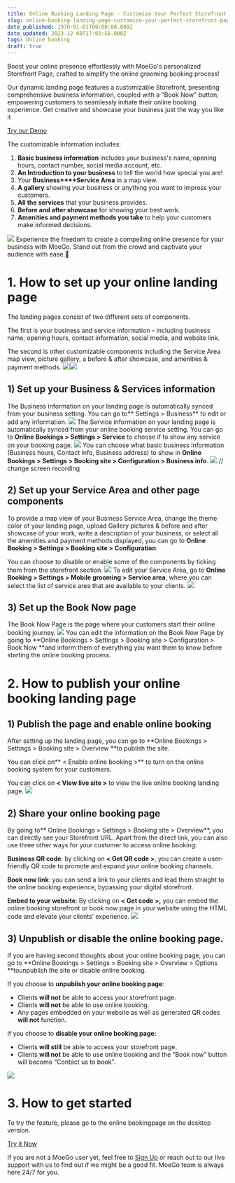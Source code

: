 ```yaml
---
title: Online Booking Landing Page - Customize Your Perfect Storefront Page with Ease (Draft)
slug: online-booking-landing-page-customize-your-perfect-storefront-page-with-ease-draft
date_published: 1970-01-01T00:00:00.000Z
date_updated: 2023-12-08T17:03:56.000Z
tags: Online booking
draft: true
---
```


Boost your online presence effortlessly with MoeGo's personalized Storefront Page, crafted to simplify the online grooming booking process! 

Our dynamic landing page features a customizable Storefront, presenting comprehensive business information, coupled with a "Book Now" button, empowering customers to seamlessly initiate their online booking experience. Get creative and showcase your business just the way you like it

[Try our Demo](https://booking.moego.pet/ol/landing?name=CrazyCutePetSpa)

The customizable information includes:

1. **Basic business information** includes your business's name, opening hours, contact number, social media account, etc.
2. **An Introduction to your business** to tell the world how special you are!
3. Your **Business****Service Area** in a map view.
4. **A gallery** showing your business or anything you want to impress your customers.
5. **All the services** that your business provides.
6. **Before and after showcase** for showing your best work.
7. **Amenities and payment methods you take** to help your customers make informed decisions.

![](__GHOST_URL__/content/images/2023/12/CleanShot-2023-12-08-at-11.31.51.gif)
Experience the freedom to create a compelling online presence for your business with MoeGo. Stand out from the crowd and captivate your audience with ease.🎉

# 1. How to set up your online landing page

The landing pages consist of two different sets of components.

The first is your business and service information – including business name, opening hours, contact information, social media, and website link.

The second is other customizable components including the Service Area map view, picture gallery, a before & after showcase, and amenities & payment methods.
![](__GHOST_URL__/content/images/2023/12/Online-Booking-Landing-Page.png)![](__GHOST_URL__/content/images/2023/12/Online-Booking-Landing-Page-2.png)
## 1) Set up your Business & Services information

The Business information on your landing page is automatically synced from your business setting. You can go to** Settings > Business** to edit or add any information.
![](__GHOST_URL__/content/images/2023/07/CleanShot-2023-07-19-at-22.29.15-20230719-143041.gif)
The Service information on your landing page is automatically synced from your online booking service setting. You can go to **Online Bookings > Settings > Service** to choose if to show any service on your booking page.
![](__GHOST_URL__/content/images/2023/07/CleanShot-2023-07-19-at-22.54.58-20230719-145630-1.gif)
You can choose what basic business information (Business hours, Contact info, Business address)  to show in **Online Bookings > Settings > Booking site > Configuration **>** Business info**.
![](__GHOST_URL__/content/images/2023/07/CleanShot-2023-07-19-at-22.36.48-20230719-143919.gif)
// change screen recording

## 2) Set up your Service Area and other page components

To provide a map view of your Business Service Area, change the theme color of your landing page, upload Gallery pictures & before and after showcase of your work, write a description of your business, or select all the amenities and payment methods displayed, you can go to **Online Booking > Settings > Booking site > Configuration**.

You can choose to disable or enable some of the components by ticking them from the storefront section.
![](__GHOST_URL__/content/images/2023/12/CleanShot-2023-12-08-at-11.59.58-1.gif)
To edit your Service Area, go to **Online Booking > Settings > Mobile grooming > Service area**, where you can select the list of service area that are available to your clients. 
![](__GHOST_URL__/content/images/2023/12/CleanShot-2023-12-08-at-12.01.48.gif)
## 3) Set up the Book Now page

The Book Now Page is the page where your customers start their online booking journey.
![](__GHOST_URL__/content/images/2023/07/CleanShot-2023-07-19-at-22.58.33-20230719-145925.gif)
You can edit the information on the Book Now Page by going to **Online Bookings > Settings > Booking site > Configuration > Book Now **and inform them of everything you want them to know before starting the online booking process.

# 2. How to publish your online booking landing page

## 1) Publish the page and enable online booking

After setting up the landing page, you can go to **Online Bookings > Settings > Booking site > Overview **to publish the site.

You can click on** < Enable online booking >** to turn on the online booking system for your customers.

You can click on **< View live site >** to view the live online booking landing page.
![](__GHOST_URL__/content/images/2023/07/CleanShot-2023-07-24-at-20.59.38.gif)
## 2) Share your online booking page

By going to** Online Bookings > Settings > Booking site > Overview**, you can directly see your Storefront URL. Apart from the direct link, you can also use three other ways for your customer to access online booking:

**Business QR code**: by clicking on **< Get QR code >**, you can create a user-friendly QR code to promote and expand your online booking channels.

**Book now link**: you can send a link to your clients and lead them straight to the online booking experience, bypassing your digital storefront.

**Embed to your website**: By clicking on **< Get code >,** you can embed the online booking storefront or book now page in your website using the HTML code and elevate your clients’ experience.
![](__GHOST_URL__/content/images/2023/07/CleanShot-2023-07-20-at-00.08.08-20230719-160951--1-.gif)
## 3) Unpublish or disable the online booking page.

If you are having second thoughts about your online booking page, you can go to **Online Bookings > Settings > Booking site > Overview > Options **tounpublish the site or disable online booking.

If you choose to **unpublish your online booking page**:

- Clients **will not** be able to access your storefront page.
- Clients **will not** be able to use online booking.
- Any pages embedded on your website as well as generated QR codes **will not** function.

If you choose to **disable your online booking page:**

- Clients **will still** be able to access your storefront page.
- Clients **will not** be able to use online booking and the “Book now” button will become “Contact us to book”.

![](__GHOST_URL__/content/images/2023/07/image-13.png)
# 3. How to get started

To try the feature, please go to the online bookingpage on the desktop version.

[Try it Now](https://go.moego.pet/online_booking/new_settings/landing_page/overview)

If you are not a MoeGo user yet, feel free to [Sign Up](https://go.moego.pet/sign_up?ref=wiki.moego.pet) or reach out to our live support with us to find out if we might be a good fit. MoeGo team is always here 24/7 for you.
